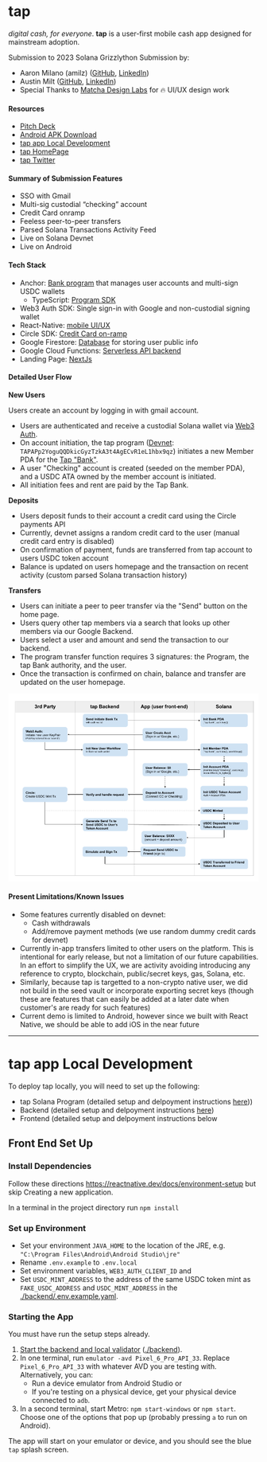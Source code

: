 # tap
*digital cash, for everyone*. **tap** is a user-first mobile cash app designed for mainstream adoption.

Submission to 2023 Solana Grizzlython Submission by: 
- Aaron Milano (amilz) ([GitHub](https://github.com/amilz), [LinkedIn](https://www.linkedin.com/in/aaronmilano/))  
- Austin Milt ([GitHub](https://github.com/austinmilt), [LinkedIn](https://www.linkedin.com/in/austinmilt/)) 
- Special Thanks to [Matcha Design Labs](https://www.matchadesignlabs.com/) for 🔥 UI/UX design work 

#### Resources
- [Pitch Deck](https://docs.google.com/presentation/d/1_u_i_yqSlY2ZjhBJsdlTOUyJ7z1OH891Pro1LJQSPpA/edit#slide=id.g2196631c208_1_103) 
- [Android APK Download](https://todo)
- [tap app Local Development](#tap-app-local-development)
- [tap HomePage](https://tapcash.app)
- [tap Twitter](https://twitter.com/tapcashapp)

#### Summary of Submission Features
- SSO with Gmail
- Multi-sig custodial “checking” account
- Credit Card onramp
- Feeless peer-to-peer transfers
- Parsed Solana Transactions Activity Feed
- Live on Solana Devnet
- Live on Android

#### Tech Stack
- Anchor: [Bank program](./program/tap_cash/) that manages user accounts and multi-sign USDC wallets
    - TypeScript: [Program SDK](./backend/src/program/sdk.ts)
- Web3 Auth SDK: Single sign-in with Google and non-custodial signing wallet
- React-Native: [mobile UI/UX](./src/)
- Circle SDK: [Credit Card on-ramp](./backend/src/circle/)
- Google Firestore: [Database](./backend/src/db/) for storing user public info
- Google Cloud Functions: [Serverless API backend](./backend/src/index.ts) 
- Landing Page: [NextJs](https://tapcash.app)

#### Detailed User Flow
**New Users** 

Users create an account by logging in with gmail account. 
- Users are authenticated and receive a custodial Solana wallet via [Web3 Auth](https://web3auth.io/). 
- On account initiation, the tap program ([Devnet](https://explorer.solana.com/address/TAPAPp2YoguQQDkicGyzTzkA3t4AgECvR1eL1hbx9qz?cluster=devnet): `TAPAPp2YoguQQDkicGyzTzkA3t4AgECvR1eL1hbx9qz`) initiates a new Member PDA for the [Tap "Bank"](https://explorer.solana.com/address/AU88yciXy2Rz2DJkUUFu2gpYqaPRLngd3sevSfAH8KyS/anchor-account?cluster=devnet). 
- A user "Checking" account is created (seeded on the member PDA), and a USDC ATA owned by the member account is initiated. 
- All initiation fees and rent are paid by the Tap Bank. 

**Deposits**

- Users deposit funds to their account a credit card using the Circle payments API
- Currently, devnet assigns a random credit card to the user (manual credit card entry is disabled)
- On confirmation of payment, funds are transferred from tap account to users USDC token account
- Balance is updated on users homepage and the transaction on recent activity (custom parsed Solana transaction history)

**Transfers**

- Users can initiate a peer to peer transfer via the "Send" button on the home page. 
- Users query other tap members via a search that looks up other members via our Google Backend.
- Users select a user and amount and send the transaction to our backend.
- The program transfer function requires 3 signatures: the Program, the tap Bank authority, and the user.
- Once the transaction is confirmed on chain, balance and transfer are updated on the user homepage.

![tap User Flow](./src/images/misc/tap-flow.png)

#### Present Limitations/Known Issues
- Some features currently disabled on devnet: 
    - Cash withdrawals
    - Add/remove payment methods (we use random dummy credit cards for devnet)
- Currently in-app transfers limited to other users on the platform. This is intentional for early release, but not a limitation of our future capabilities. In an effort to simplify the UX, we are activity avoiding introducing any reference to crypto, blockchain, public/secret keys, gas, Solana, etc.
- Similarly, because tap is targetted to a non-crypto native user, we did not build in the seed vault or incorporate exporting secret keys (though these are features that can easily be added at a later date when customer's are ready for such features)
- Current demo is limited to Android, however since we built with React Native, we should be able to add iOS in the near future


***


# tap app Local Development

To deploy tap locally, you will need to set up the following:
- tap Solana Program (detailed setup and delpoyment instructions [here](./backend/README.md)))
- Backend (detailed setup and delpoyment instructions [here](./backend/README.md))
- Frontend (detailed setup and delpoyment instructions below 

## Front End Set Up

### Install Dependencies
Follow these directions https://reactnative.dev/docs/environment-setup but skip Creating a new application.

In a terminal in the project directory run `npm install`


### Set up Environment
- Set your environment `JAVA_HOME` to the location of the JRE, e.g. `"C:\Program Files\Android\Android Studio\jre"`
- Rename `.env.example` to `.env.local`
- Set environment variables, `WEB3_AUTH_CLIENT_ID` and 
- Set `USDC_MINT_ADDRESS` to the address of the same USDC token mint as `FAKE_USDC_ADDRESS` and `USDC_MINT_ADDRESS` in the [./backend/.env.example.yaml](./backend/.env.example.yaml).


### Starting the App
You must have run the setup steps already.

1. [Start the backend and local validator](./backend/README.md) ([./backend](./backend)).
2. In one terminal, run `emulator -avd Pixel_6_Pro_API_33`. Replace `Pixel_6_Pro_API_33` with whatever AVD you are testing with. Alternatively, you can: 
    - Run a device emulator from Android Studio or
    - If you're testing on a physical device, get your physical device connected to `adb`.
3. In a second terminal, start Metro: `npm start-windows` or `npm start`. Choose one of the options that pop up (probably pressing `a` to run on Android).

The app will start on your emulator or device, and you should see the blue `tap` splash screen.

